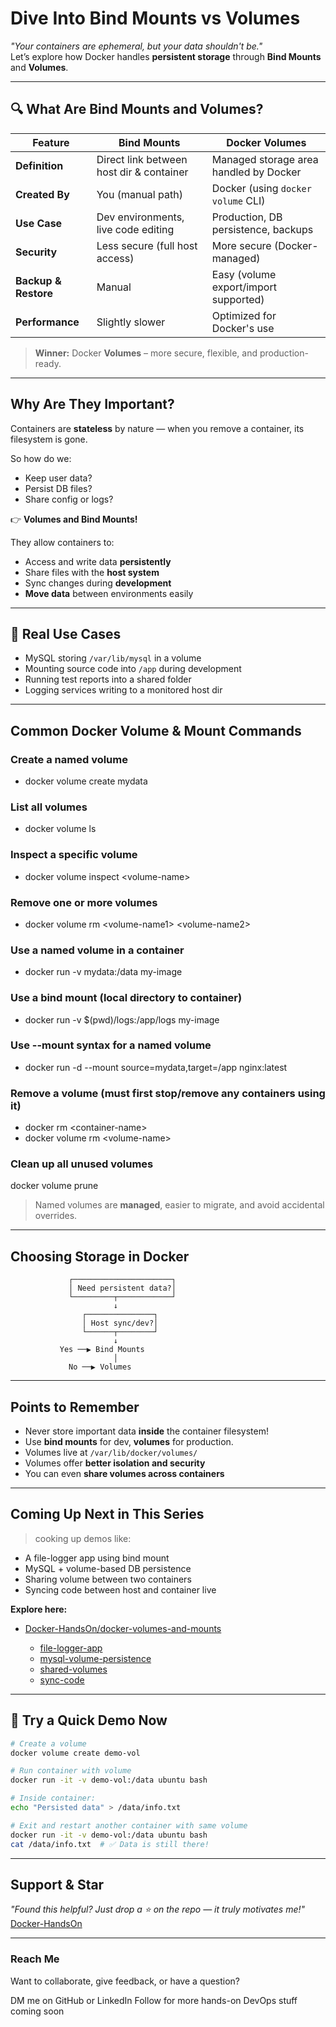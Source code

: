 # Dive Into Bind Mounts vs Volumes

_"Your containers are ephemeral, but your data shouldn't be."_  
Let’s explore how Docker handles **persistent storage** through **Bind Mounts** and **Volumes**.

---

## 🔍 What Are Bind Mounts and Volumes?

| Feature           | Bind Mounts                              | Docker Volumes                              |
|------------------|------------------------------------------|---------------------------------------------|
| **Definition**    | Direct link between host dir & container | Managed storage area handled by Docker      |
| **Created By**    | You (manual path)                        | Docker (using `docker volume` CLI)          |
| **Use Case**      | Dev environments, live code editing      | Production, DB persistence, backups         |
| **Security**      | Less secure (full host access)           | More secure (Docker-managed)                |
| **Backup & Restore** | Manual                                | Easy (volume export/import supported)       |
| **Performance**   | Slightly slower                          | Optimized for Docker's use                  |

> **Winner:** Docker **Volumes** – more secure, flexible, and production-ready.

---

## Why Are They Important?

Containers are **stateless** by nature — when you remove a container, its filesystem is gone.

So how do we:
- Keep user data?
- Persist DB files?
- Share config or logs?

👉 **Volumes and Bind Mounts!**

They allow containers to:
- Access and write data **persistently**
- Share files with the **host system**
- Sync changes during **development**
- **Move data** between environments easily

---

## 💬 Real Use Cases

-  MySQL storing `/var/lib/mysql` in a volume  
-  Mounting source code into `/app` during development  
-  Running test reports into a shared folder  
-  Logging services writing to a monitored host dir

---

##  Common Docker Volume & Mount Commands

### Create a named volume
- docker volume create mydata

### List all volumes
- docker volume ls

### Inspect a specific volume
- docker volume inspect <volume-name\>

### Remove one or more volumes
- docker volume rm <volume-name1\> <volume-name2\>

### Use a named volume in a container
- docker run -v mydata:/data my-image

### Use a bind mount (local directory to container)
- docker run -v $(pwd)/logs:/app/logs my-image

### Use --mount syntax for a named volume
- docker run -d --mount source=mydata,target=/app nginx:latest

### Remove a volume (must first stop/remove any containers using it)
- docker rm <container-name\>
- docker volume rm <volume-name\>

### Clean up all unused volumes
docker volume prune



> Named volumes are **managed**, easier to migrate, and avoid accidental overrides.

---

## Choosing Storage in Docker

```text
             ┌──────────────────────┐
             │ Need persistent data?│
             └─────────┬────────────┘
                       ↓
                ┌───────────────┐
                │ Host sync/dev?│
                └──────┬────────┘
                       ↓
           Yes ──▶ Bind Mounts
                       │
             No ──▶ Volumes
```

---

## Points to Remember

*  Never store important data **inside** the container filesystem!
*  Use **bind mounts** for dev, **volumes** for production.
*  Volumes live at `/var/lib/docker/volumes/`
*  Volumes offer **better isolation and security**
*  You can even **share volumes across containers**

---

##  Coming Up Next in This Series

> cooking up demos like:

*  A file-logger app using bind mount
*  MySQL + volume-based DB persistence
*  Sharing volume between two containers
*  Syncing code between host and container live

**Explore here:**

* [Docker-HandsOn/docker-volumes-and-mounts](https://github.com/srikxcipher/Docker-HandsOn/tree/main/docker-mounts-and-volumes)

  * [file-logger-app](https://github.com/srikxcipher/Docker-HandsOn/tree/main/docker-mounts-and-volumes/file-logger-app)
  * [mysql-volume-persistence](https://github.com/srikxcipher/Docker-HandsOn/tree/main/docker-mounts-and-volumes/mysql-volume-persistence)
  * [shared-volumes](https://github.com/srikxcipher/Docker-HandsOn/tree/main/docker-mounts-and-volumes/shared-volumes)
  * [sync-code](https://github.com/srikxcipher/Docker-HandsOn/tree/main/docker-mounts-and-volumes/sync-code)




---

## 📌 Try a Quick Demo Now

```bash
# Create a volume
docker volume create demo-vol

# Run container with volume
docker run -it -v demo-vol:/data ubuntu bash

# Inside container:
echo "Persisted data" > /data/info.txt

# Exit and restart another container with same volume
docker run -it -v demo-vol:/data ubuntu bash
cat /data/info.txt  # ✅ Data is still there!
```

---

## Support & Star

 *"Found this helpful? Just drop a ⭐ on the repo — it truly motivates me!"*
 [Docker-HandsOn](https://github.com/srikxcipher/Docker-HandsOn)

---

###  Reach Me

Want to collaborate, give feedback, or have a question?

 DM me on GitHub or LinkedIn
 Follow for more hands-on DevOps stuff coming soon
